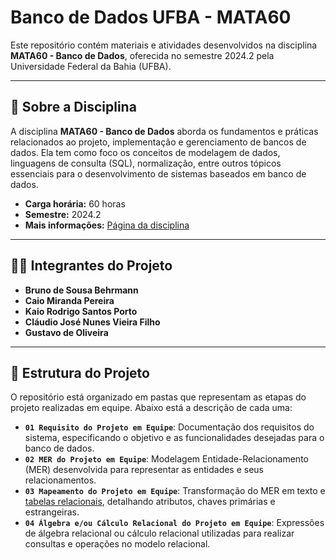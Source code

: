# Banco de Dados UFBA - MATA60

Este repositório contém materiais e atividades desenvolvidos na disciplina **MATA60 - Banco de Dados**, oferecida no semestre 2024.2 pela Universidade Federal da Bahia (UFBA). 

---

## 📘 Sobre a Disciplina
A disciplina **MATA60 - Banco de Dados** aborda os fundamentos e práticas relacionados ao projeto, implementação e gerenciamento de bancos de dados. Ela tem como foco os conceitos de modelagem de dados, linguagens de consulta (SQL), normalização, entre outros tópicos essenciais para o desenvolvimento de sistemas baseados em banco de dados.  

- **Carga horária:** 60 horas  
- **Semestre:** 2024.2  
- **Mais informações:** [Página da disciplina](https://formas.ufba.br/dclaro/mata60_20242.html)  

---

## 🧑‍💻 Integrantes do Projeto
- **Bruno de Sousa Behrmann**  
- **Caio Miranda Pereira**  
- **Kaio Rodrigo Santos Porto**  
- **Cláudio José Nunes Vieira Filho**  
- **Gustavo de Oliveira**  

---

## 📂 Estrutura do Projeto
O repositório está organizado em pastas que representam as etapas do projeto realizadas em equipe. Abaixo está a descrição de cada uma:
- **`01 Requisito do Projeto em Equipe`**: Documentação dos requisitos do sistema, especificando o objetivo e as funcionalidades desejadas para o banco de dados.  
- **`02 MER do Projeto em Equipe`**: Modelagem Entidade-Relacionamento (MER) desenvolvida para representar as entidades e seus relacionamentos.  
- **`03 Mapeamento do Projeto em Equipe`**: Transformação do MER em texto e [tabelas relacionais](https://erd.dbdesigner.net/designer/schema/1731010836-teste), detalhando atributos, chaves primárias e estrangeiras.  
- **`04 Álgebra e/ou Cálculo Relacional do Projeto em Equipe`**: Expressões de álgebra relacional ou cálculo relacional utilizadas para realizar consultas e operações no modelo relacional.


